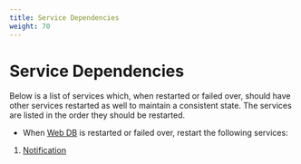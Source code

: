 ```yaml
---
title: Service Dependencies
weight: 70
---
```


# Service Dependencies

Below is a list of services which, when restarted or failed over, should have
other services restarted as well to maintain a consistent state.  The services
are listed in the order they should be restarted.

 * When [Web DB](/circonus/on-premises/roles-services/web-db) is restarted or
   failed over, restart the following services:
  1. [Notification](/circonus/on-premises/roles-services/notifications)

